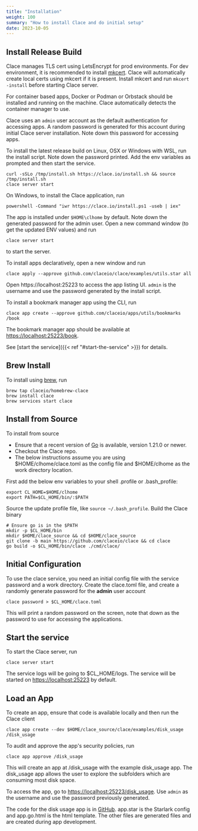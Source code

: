 ```yaml
---
title: "Installation"
weight: 100
summary: "How to install Clace and do initial setup"
date: 2023-10-05
---
```


## Install Release Build

Clace manages TLS cert using LetsEncrypt for prod environments. For dev environment, it is recommended to install [mkcert](https://github.com/FiloSottile/mkcert). Clace will automatically create local certs using mkcert if it is present. Install mkcert and run `mkcert -install` before starting Clace server.

For container based apps, Docker or Podman or Orbstack should be installed and running on the machine. Clace automatically detects the container manager to use.

Clace uses an `admin` user account as the default authentication for accessing apps. A random password is generated for this account during initial Clace server installation. Note down this password for accessing apps.

To install the latest release build on Linux, OSX or Windows with WSL, run the install script. Note down the password printed. Add the env variables as prompted and then start the service.

```shell
curl -sSLo /tmp/install.sh https://clace.io/install.sh && source /tmp/install.sh
clace server start
```

On Windows, to install the Clace application, run

```shell
powershell -Command "iwr https://clace.io/install.ps1 -useb | iex"
```

The app is installed under `$HOME\clhome` by default. Note down the generated password for the admin user. Open a new command window (to get the updated ENV values) and run

```shell
clace server start
```

to start the server.

To install apps declaratively, open a new window and run

```
clace apply --approve github.com/claceio/clace/examples/utils.star all
```

Open https://localhost:25223 to access the app listing UI. `admin` is the username and use the password generated by the install script.

To install a bookmark manager app using the CLI, run

```shell
clace app create --approve github.com/claceio/apps/utils/bookmarks /book
```

The bookmark manager app should be available at [https://localhost:25223/book](https://localhost:25223/book).

See [start the service]({{< ref "#start-the-service" >}}) for details.

## Brew Install

To install using [brew](https://brew.sh/), run

```
brew tap claceio/homebrew-clace
brew install clace
brew services start clace
```

## Install from Source

To install from source

- Ensure that a recent version of [Go](https://go.dev/doc/install) is available, version 1.21.0 or newer.
- Checkout the Clace repo.
- The below instructions assume you are using $HOME/clhome/clace.toml as the config file and $HOME/clhome as the work directory location.

First add the below env variables to your shell .profile or .bash_profile:

```shell
export CL_HOME=$HOME/clhome
export PATH=$CL_HOME/bin/:$PATH
```

Source the update profile file, like `source ~/.bash_profile`. Build the Clace binary

```shell
# Ensure go is in the $PATH
mkdir -p $CL_HOME/bin
mkdir $HOME/clace_source && cd $HOME/clace_source
git clone -b main https://github.com/claceio/clace && cd clace
go build -o $CL_HOME/bin/clace ./cmd/clace/
```

## Initial Configuration

To use the clace service, you need an initial config file with the service password and a work directory. Create the clace.toml file, and create a randomly generate password for the **admin** user account

```shell
clace password > $CL_HOME/clace.toml
```

This will print a random password on the screen, note that down as the password to use for accessing the applications.

## Start the service

To start the Clace server, run

```shell
clace server start
```

The service logs will be going to $CL_HOME/logs. The service will be started on [https://localhost:25223](https://127.0.0.1:25223) by default.

## Load an App

To create an app, ensure that code is available locally and then run the Clace client

```shell
clace app create --dev $HOME/clace_source/clace/examples/disk_usage /disk_usage
```

To audit and approve the app's security policies, run

```shell
clace app approve /disk_usage
```

This will create an app at /disk_usage with the example disk_usage app. The disk_usage app allows the user to explore the subfolders which are consuming most disk space.

To access the app, go to [https://localhost:25223/disk_usage](https://localhost:25223/disk_usage). Use `admin` as the username and use the password previously generated.

The code for the disk usage app is in [GitHub](https://github.com/claceio/clace/tree/main/examples/disk_usage/app.star). app.star is the Starlark config and app.go.html is the html template. The other files are generated files and are created during app development.

